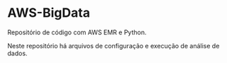 # AWS-BigData

Repositório de código com AWS EMR e Python.

Neste repositório há arquivos de configuração e execução de análise de dados.

